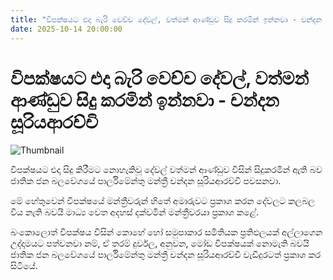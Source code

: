 ```yaml
---
title: "විපක්ෂයට එදා බැරි වෙච්ච දේවල්, වත්මන් ආණ්ඩුව සිදු කරමින් ඉන්නවා - චන්දන සූරියආරච්චි"
date: 2025-10-14 20:00:00
---
```


# විපක්ෂයට එදා බැරි වෙච්ච දේවල්, වත්මන් ආණ්ඩුව සිදු කරමින් ඉන්නවා - චන්දන සූරියආරච්චි

![Thumbnail](https://helakuru.sgp1.cdn.digitaloceanspaces.com/esana/images/lib/chandana-sooriyaarachchi.jpg)

විපක්ෂයට එදා සිදු කිරීමට නොහැකිවූ දේවල් වත්මන් ආණ්ඩුව විසින් සිදුකරමින් ඇති බව ජාතික ජන බලවේගයේ පාර්ලිමේන්තු මන්ත්‍රී චන්දන සූරියආරච්චි පවසනවා.

මේ හේතුවෙන් විපක්ෂයේ මන්ත්‍රීවරුන් හිතේ අමාරුවට ප්‍රකාශ කරන දේවලට කලබල විය නැති බවයි මාධ්‍ය වෙත අදහස් දක්වමින් මන්ත්‍රීවරයා ප්‍රකාශ කළේ.

බංකොල‍ොත් විපක්ෂය විසින් කොහේ හෝ සමුපාකාර සමිතියක ප්‍රතිඵලයක් අල්ලාගෙන උද්දාමයට පත්වනවා නම්, ඒ තරම් දුර්වල, අනුවන, මෝඩ විපක්ෂයක් නොමැති බවයි ජාතික ජන බලවේගයේ පාර්ලිමේන්තු මන්ත්‍රී චන්දන සූරියආරච්චි වැඩිදුරටත් ප්‍රකාශ කර සිටියේ.


